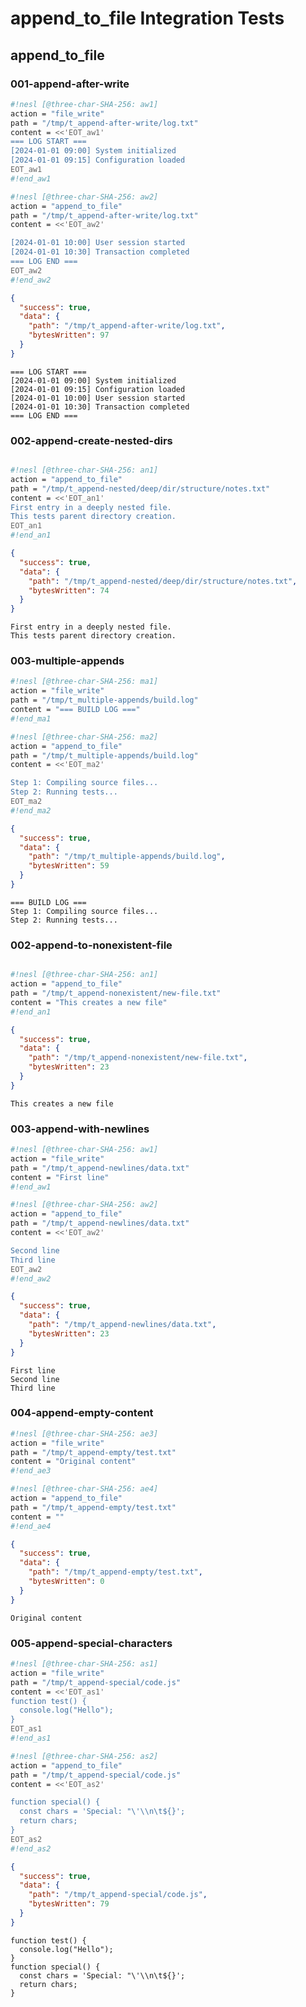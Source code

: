 # append_to_file Integration Tests

## append_to_file

### 001-append-after-write

```sh nesl
#!nesl [@three-char-SHA-256: aw1]
action = "file_write"
path = "/tmp/t_append-after-write/log.txt"
content = <<'EOT_aw1'
=== LOG START ===
[2024-01-01 09:00] System initialized
[2024-01-01 09:15] Configuration loaded
EOT_aw1
#!end_aw1
```

```sh nesl
#!nesl [@three-char-SHA-256: aw2]
action = "append_to_file"
path = "/tmp/t_append-after-write/log.txt"
content = <<'EOT_aw2'

[2024-01-01 10:00] User session started
[2024-01-01 10:30] Transaction completed
=== LOG END ===
EOT_aw2
#!end_aw2
```

```json
{
  "success": true,
  "data": {
    "path": "/tmp/t_append-after-write/log.txt",
    "bytesWritten": 97
  }
}
```

```
=== LOG START ===
[2024-01-01 09:00] System initialized
[2024-01-01 09:15] Configuration loaded
[2024-01-01 10:00] User session started
[2024-01-01 10:30] Transaction completed
=== LOG END ===
```

### 002-append-create-nested-dirs

```sh nesl
```

```sh nesl
#!nesl [@three-char-SHA-256: an1]
action = "append_to_file"
path = "/tmp/t_append-nested/deep/dir/structure/notes.txt"
content = <<'EOT_an1'
First entry in a deeply nested file.
This tests parent directory creation.
EOT_an1
#!end_an1
```

```json
{
  "success": true,
  "data": {
    "path": "/tmp/t_append-nested/deep/dir/structure/notes.txt",
    "bytesWritten": 74
  }
}
```

```
First entry in a deeply nested file.
This tests parent directory creation.
```

### 003-multiple-appends

```sh nesl
#!nesl [@three-char-SHA-256: ma1]
action = "file_write"
path = "/tmp/t_multiple-appends/build.log"
content = "=== BUILD LOG ==="
#!end_ma1
```

```sh nesl
#!nesl [@three-char-SHA-256: ma2]
action = "append_to_file"
path = "/tmp/t_multiple-appends/build.log"
content = <<'EOT_ma2'

Step 1: Compiling source files...
Step 2: Running tests...
EOT_ma2
#!end_ma2
```

```json
{
  "success": true,
  "data": {
    "path": "/tmp/t_multiple-appends/build.log",
    "bytesWritten": 59
  }
}
```

```
=== BUILD LOG ===
Step 1: Compiling source files...
Step 2: Running tests...
```

### 002-append-to-nonexistent-file


```sh nesl
```

```sh nesl
#!nesl [@three-char-SHA-256: an1]
action = "append_to_file"
path = "/tmp/t_append-nonexistent/new-file.txt"
content = "This creates a new file"
#!end_an1
```

```json
{
  "success": true,
  "data": {
    "path": "/tmp/t_append-nonexistent/new-file.txt",
    "bytesWritten": 23
  }
}
```

```
This creates a new file
```

### 003-append-with-newlines

```sh nesl
#!nesl [@three-char-SHA-256: aw1]
action = "file_write"
path = "/tmp/t_append-newlines/data.txt"
content = "First line"
#!end_aw1
```

```sh nesl
#!nesl [@three-char-SHA-256: aw2]
action = "append_to_file"
path = "/tmp/t_append-newlines/data.txt"
content = <<'EOT_aw2'

Second line
Third line
EOT_aw2
#!end_aw2
```

```json
{
  "success": true,
  "data": {
    "path": "/tmp/t_append-newlines/data.txt",
    "bytesWritten": 23
  }
}
```

```
First line
Second line
Third line
```

### 004-append-empty-content

```sh nesl
#!nesl [@three-char-SHA-256: ae3]
action = "file_write"
path = "/tmp/t_append-empty/test.txt"
content = "Original content"
#!end_ae3
```

```sh nesl
#!nesl [@three-char-SHA-256: ae4]
action = "append_to_file"
path = "/tmp/t_append-empty/test.txt"
content = ""
#!end_ae4
```

```json
{
  "success": true,
  "data": {
    "path": "/tmp/t_append-empty/test.txt",
    "bytesWritten": 0
  }
}
```

```
Original content
```

### 005-append-special-characters

```sh nesl
#!nesl [@three-char-SHA-256: as1]
action = "file_write"
path = "/tmp/t_append-special/code.js"
content = <<'EOT_as1'
function test() {
  console.log("Hello");
}
EOT_as1
#!end_as1
```

```sh nesl
#!nesl [@three-char-SHA-256: as2]
action = "append_to_file"
path = "/tmp/t_append-special/code.js"
content = <<'EOT_as2'

function special() {
  const chars = 'Special: "\'\\n\t${}';
  return chars;
}
EOT_as2
#!end_as2
```

```json
{
  "success": true,
  "data": {
    "path": "/tmp/t_append-special/code.js",
    "bytesWritten": 79
  }
}
```

```
function test() {
  console.log("Hello");
}
function special() {
  const chars = 'Special: "\'\\n\t${}';
  return chars;
}
```